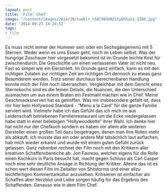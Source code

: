 ```yaml
---
layout: post
title: 'Film: Chef'
image: "/content/images/2014/10/tumblr_n58l98OVN21ty0h5zo1_1280.jpg"
date: '2014-09-27 14:24:52'
tags:
- film
---
```


Es muss nicht immer der Hummer sein oder ein Sechsgängemenü mit 5 Sternen. Weder wenn es ums Essen geht, noch im Leben selbst.
Was der hungrige Zuschauer hier vorgesetzt bekommt ist im Grunde leichte Kost für zwischendurch. Die Geschichte um einen verlassenen Vater ist nicht neu. Fast so simpel wie ein Eieromlett. Im Grunde ganz einfach, kann es mit den richtigen Zutaten zur richtigen Zeit am richtigen Ort dennoch zu etwas ganz Besonderem werden. Trotz seiner durchaus berechenbaren Handlung konnte mich der Film noch überraschen. Vergleichbar mit dem Gericht eines Sternekochs sind es die feinen Details, die Nuancen, die den Unterschied ausmachen um aus einem Braten ein Festmahl machen wie in Chef. Meine Geschmacksnerven hat es getroffen. 
Was mir insbesondere gefällt ist, dass mir hier kein Hollywood Standard - “Menu a la Card” für die ganze Familie serviert wird. Vielmehr habe ich das Gefühl das ich mich im aus Leidenschaft betriebenen Familienrestaurant um die Ecke niedergelassen habe statt in einer beliebigen “Hollywoodkette” ihrer Wahl. Ich denke hier hat nicht nur der Chefkoch sondern es haben vor allem alle weiteren Darsteller einen großen Teil dazu beigetragen, denen man ihre Rollen mehr als abkauft. 
Ich musste das ein oder andere Mal tatsächlich laut auflachen, hab mich wieder erkannt und wurde mit einem guten Gefühl zurück gelassen. Ganz nebenbei rechnet der Film noch mit den Kritikern aller kreativen Schaffensbereiche ab. Jon Favreau, welcher eigens für die Rolle einen Kochkurs in Paris besucht hat, macht gegen Schluss als Carl Casper noch eine sehr deutliche Ansage in Richtung der Kritiker. Alleine das ist es schon wert diesen Film im Zeitalter von Shitstorms und einer allzu leichtfertigen Kommentarkultur anzusehen. 
Kritisieren ist einfacher als Schaffen aber Herzblut und Liebe sorgen häufig für das Ergebnis des Schaffenden. Genauso wie in dem Film Chef.